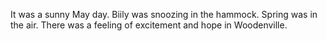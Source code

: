 It was a sunny May day.
Biily was snoozing in the hammock. Spring was in the air. There was a feeling of excitement and hope in Woodenville. 
